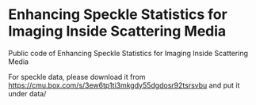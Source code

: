 # Enhancing Speckle Statistics for Imaging Inside Scattering Media
Public code of Enhancing Speckle Statistics for Imaging Inside Scattering Media

For speckle data, please download it from https://cmu.box.com/s/3ew6tp1ti3mkgdy55dgdosr92tsrsvbu and put it under data/
